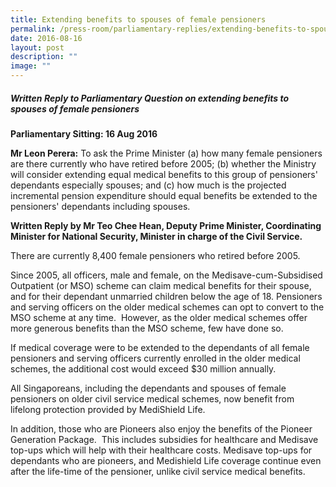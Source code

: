 ```yaml
---
title: Extending benefits to spouses of female pensioners
permalink: /press-room/parliamentary-replies/extending-benefits-to-spouses-of-female-pensioners/
date: 2016-08-16
layout: post
description: ""
image: ""
---
```

##### Written Reply to Parliamentary Question on extending benefits to spouses of female pensioners

**Parliamentary Sitting: 16 Aug 2016**  
  
**Mr Leon Perera:** To ask the Prime Minister (a) how many female pensioners are there currently who have retired before 2005; (b) whether the Ministry will consider extending equal medical benefits to this group of pensioners' dependants especially spouses; and (c) how much is the projected incremental pension expenditure should equal benefits be extended to the pensioners' dependants including spouses.  
  
**Written Reply by Mr Teo Chee Hean, Deputy Prime Minister, Coordinating Minister for National Security, Minister in charge of the Civil Service.** 
  
There are currently 8,400 female pensioners who retired before 2005.  
  
Since 2005, all officers, male and female, on the Medisave-cum-Subsidised Outpatient (or MSO) scheme can claim medical benefits for their spouse, and for their dependant unmarried children below the age of 18. Pensioners and serving officers on the older medical schemes can opt to convert to the MSO scheme at any time.  However, as the older medical schemes offer more generous benefits than the MSO scheme, few have done so.   
  
If medical coverage were to be extended to the dependants of all female pensioners and serving officers currently enrolled in the older medical schemes, the additional cost would exceed $30 million annually.  
  
All Singaporeans, including the dependants and spouses of female pensioners on older civil service medical schemes, now benefit from lifelong protection provided by MediShield Life.  
  
In addition, those who are Pioneers also enjoy the benefits of the Pioneer Generation Package.  This includes subsidies for healthcare and Medisave top-ups which will help with their healthcare costs. Medisave top-ups for dependants who are pioneers, and Medishield Life coverage continue even after the life-time of the pensioner, unlike civil service medical benefits.